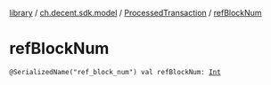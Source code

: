 [library](../../index.md) / [ch.decent.sdk.model](../index.md) / [ProcessedTransaction](index.md) / [refBlockNum](./ref-block-num.md)

# refBlockNum

`@SerializedName("ref_block_num") val refBlockNum: `[`Int`](https://kotlinlang.org/api/latest/jvm/stdlib/kotlin/-int/index.html)